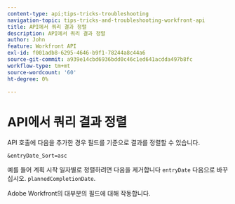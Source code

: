 ```yaml
---
content-type: api;tips-tricks-troubleshooting
navigation-topic: tips-tricks-and-troubleshooting-workfront-api
title: API에서 쿼리 결과 정렬
description: API에서 쿼리 결과 정렬
author: John
feature: Workfront API
exl-id: f001adb8-6295-4646-b9f1-78244a8c44a6
source-git-commit: a939e14cbd6936bdd0c46c1ed641acdda497b8fc
workflow-type: tm+mt
source-wordcount: '60'
ht-degree: 0%

---
```



# API에서 쿼리 결과 정렬

API 호출에 다음을 추가한 경우 필드를 기준으로 결과를 정렬할 수 있습니다.

```
&entryDate_Sort=asc
```

예를 들어 계획 시작 일자별로 정렬하려면 다음을 제거합니다 `entryDate` 다음으로 바꾸십시오. `plannedCompletionDate`.

Adobe Workfront의 대부분의 필드에 대해 작동합니다.
